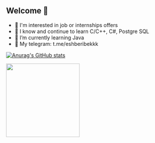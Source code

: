 ## Welcome 👋

- 🔭 I'm interested in job or internships offers
- 🧠 I know and continue to learn C/C++, C#, Postgre SQL
- 🌱 I’m currently learning Java
- 🔭 My telegram: t.me/eshberibekkk

[![Anurag's GitHub stats](https://github-readme-stats.vercel.app/api?username=GeorgiyVarakin)](https://github.com/anuraghazra/github-readme-stats)

<a href="https://github.com/anuraghazra/convoychat">
  <img height=200 align="center" src="https://github-readme-stats.vercel.app/api/top-langs?username=GeorgiyVarakin&layout=donut&langs_count=8&theme=tokyonight&card_width=320" />
</a>
